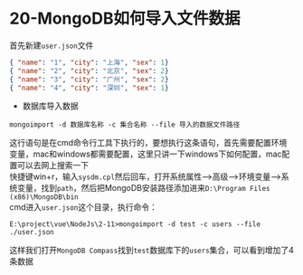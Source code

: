 # 20-MongoDB如何导入文件数据

首先新建`user.json`文件

```json
{ "name": "1", "city": "上海", "sex": 1}
{ "name": "2", "city": "北京", "sex": 2}
{ "name": "3", "city": "广州", "sex": 2}
{ "name": "4", "city": "深圳", "sex": 1}
```

- 数据库导入数据

```
mongoimport -d 数据库名称 -c 集合名称 --file 导入的数据文件路径
```
这行语句是在cmd命令行工具下执行的，要想执行这条语句，首先需要配置环境变量，mac和windows都需要配置，这里只讲一下windows下如何配置，mac配置可以去网上搜索一下<br>
快捷键win+r，输入`sysdm.cpl`然后回车，打开系统属性-->高级-->环境变量-->系统变量，找到`path`，然后把MongoDB安装路径添加进来`D:\Program Files (x86)\MongoDB\bin`<br>
cmd进入`user.json`这个目录，执行命令：
```
E:\project\vue\NodeJs\2-11>mongoimport -d test -c users --file ./user.json
```
这样我们打开`MongoDB Compass`找到`test`数据库下的`users`集合，可以看到增加了4条数据